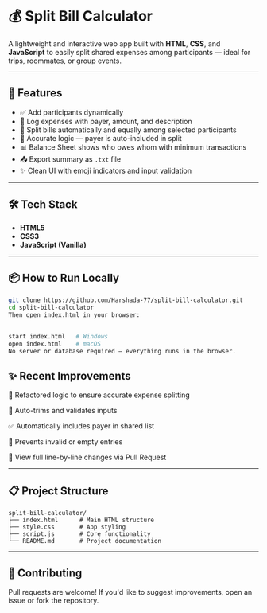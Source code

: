 # 💰 Split Bill Calculator

A lightweight and interactive web app built with **HTML**, **CSS**, and **JavaScript** to easily split shared expenses among participants — ideal for trips, roommates, or group events.

---

## 📌 Features

- ✅ Add participants dynamically  
- 💸 Log expenses with payer, amount, and description  
- 🔄 Split bills automatically and equally among selected participants  
- 🧠 Accurate logic — payer is auto-included in split  
- 📊 Balance Sheet shows who owes whom with minimum transactions  
- 📤 Export summary as `.txt` file  
- ✨ Clean UI with emoji indicators and input validation  

---

## 🛠️ Tech Stack

- **HTML5**  
- **CSS3**  
- **JavaScript (Vanilla)**  

---

## 📦 How to Run Locally

```bash
git clone https://github.com/Harshada-77/split-bill-calculator.git
cd split-bill-calculator
Then open index.html in your browser:


start index.html   # Windows
open index.html    # macOS
No server or database required — everything runs in the browser.
```
## ✨ Recent Improvements

🔁 Refactored logic to ensure accurate expense splitting

🧼 Auto-trims and validates inputs

✅ Automatically includes payer in shared list

🛑 Prevents invalid or empty entries

📄 View full line-by-line changes via Pull Request

---

## 📋 Project Structure
```
split-bill-calculator/
├── index.html      # Main HTML structure
├── style.css       # App styling
├── script.js       # Core functionality
└── README.md       # Project documentation
```
---
## 🤝 Contributing
Pull requests are welcome!
If you'd like to suggest improvements, open an issue or fork the repository.
